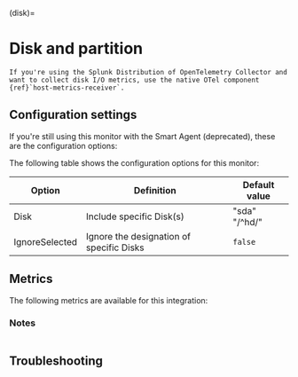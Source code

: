 (disk)=

# Disk and partition

<meta name="description" content="Use this Splunk Observability Cloud integration for the disks monitor. See benefits, install, configuration, and metrics">

```{note}
If you're using the Splunk Distribution of OpenTelemetry Collector and want to collect disk I/O metrics, use the native OTel component {ref}`host-metrics-receiver`.
```

## Configuration settings

If you're still using this monitor with the Smart Agent (deprecated), these are the configuration options:

The following table shows the configuration options for this monitor:

| Option | Definition | Default value |
| ---------------------|------------|---------------|
| Disk | Include specific Disk(s) | "sda" "/^hd/" |
| IgnoreSelected  | Ignore the designation of specific Disks | `false` |

## Metrics

The following metrics are available for this integration:

<div class="metrics-yaml" url="https://raw.githubusercontent.com/signalfx/splunk-otel-collector/main/internal/signalfx-agent/pkg/monitors/collectd/disk/metadata.yaml"></div>

### Notes

```{include} /_includes/metric-defs.md
```

## Troubleshooting

```{include} /_includes/troubleshooting.md
```
